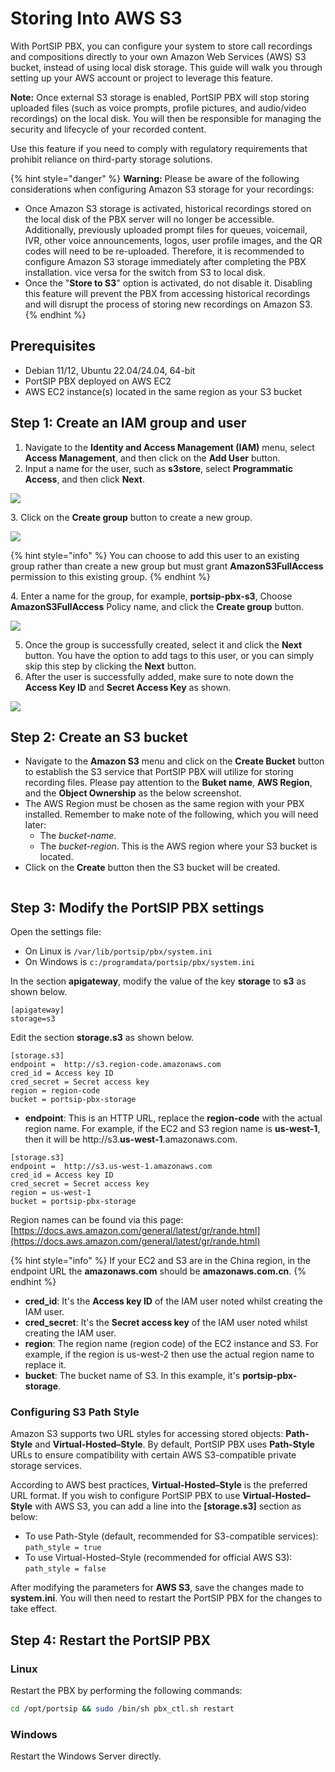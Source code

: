 # Storing Into AWS S3

With PortSIP PBX, you can configure your system to store call recordings and compositions directly to your own Amazon Web Services (AWS) S3 bucket, instead of using local disk storage. This guide will walk you through setting up your AWS account or project to leverage this feature.

**Note:** Once external S3 storage is enabled, PortSIP PBX will stop storing uploaded files (such as voice prompts, profile pictures, and audio/video recordings) on the local disk. You will then be responsible for managing the security and lifecycle of your recorded content.

Use this feature if you need to comply with regulatory requirements that prohibit reliance on third-party storage solutions.

{% hint style="danger" %}
**Warning:** Please be aware of the following considerations when configuring Amazon S3 storage for your recordings:

* Once Amazon S3 storage is activated, historical recordings stored on the local disk of the PBX server will no longer be accessible. Additionally, previously uploaded prompt files for queues, voicemail, IVR, other voice announcements, logos, user profile images, and the QR codes will need to be re-uploaded. Therefore, it is recommended to configure Amazon S3 storage immediately after completing the PBX installation. vice versa for the switch from S3 to local disk.
* Once the "**Store to S3**" option is activated, do not disable it. Disabling this feature will prevent the PBX from accessing historical recordings and will disrupt the process of storing new recordings on Amazon S3.
{% endhint %}

## Prerequisites

* Debian 11/12, Ubuntu 22.04/24.04, 64-bit
* PortSIP PBX deployed on AWS EC2
* AWS EC2 instance(s) located in the same region as your S3 bucket

## Step 1: Create an IAM group and user <a href="#create-an-iam-group-and-user" id="create-an-iam-group-and-user"></a>

1. Navigate to the **Identity and Access Management (IAM)** menu, select **Access Management**, and then click on the **Add User** button.&#x20;
2. Input a name for the user, such as **s3store**, select **Programmatic Access**, and then click **Next**.

![](../../.gitbook/assets/iam_s3.png)

3\. Click on the **Create group** button to create a new group.

![](../../.gitbook/assets/iam_s3_group.png)

{% hint style="info" %}
You can choose to add this user to an existing group rather than create a new group but must grant **AmazonS3FullAccess** permission to this existing group.
{% endhint %}

4\. Enter a name for the group, for example, **portsip-pbx-s3**, Choose **AmazonS3FullAccess** Policy name, and click the **Create group** button.

![](../../.gitbook/assets/iam_s3_2.png)

5. Once the group is successfully created, select it and click the **Next** button. You have the option to add tags to this user, or you can simply skip this step by clicking the **Next** button.
6. After the user is successfully added, make sure to note down the **Access Key ID** and **Secret Access Key** as shown.

![](../../.gitbook/assets/iam_s3_1.png)

## Step 2: Create an S3 bucket <a href="#create-s3-bucket" id="create-s3-bucket"></a>

* Navigate to the **Amazon S3** menu and click on the **Create Bucket** button to establish the S3 service that PortSIP PBX will utilize for storing recording files. Please pay attention to the **Buket name**, **AWS Region**, and the **Object Ownership** as the below screenshot.&#x20;
* The AWS Region must be chosen as the same region with your PBX installed. Remember to make note of the following, which you will need later:
  * The _bucket-name_.&#x20;
  * The _bucket-region_. This is the AWS region where your S3 bucket is located.
* Click on the **Create** button then the S3 bucket will be created.

<figure><img src="../../.gitbook/assets/aws3-1.png" alt=""><figcaption></figcaption></figure>

## Step 3: Modify the PortSIP PBX settings <a href="#change-the-portsip-pbx-settings" id="change-the-portsip-pbx-settings"></a>

Open the settings file:

* On Linux is  `/var/lib/portsip/pbx/system.ini`
* On Windows is  `c:/programdata/portsip/pbx/system.ini`

In the section **apigateway**, modify the value of the key **storage** to **s3** as shown below.

```
[apigateway]
storage=s3
```

Edit the section **storage.s3** as shown below.

```
[storage.s3]
endpoint =  http://s3.region-code.amazonaws.com
cred_id = Access key ID
cred_secret = Secret access key
region = region-code
bucket = portsip-pbx-storage
```

* **endpoint**: This is an HTTP URL, replace the **region-code** with the actual region name. For example, if the EC2 and S3 region name is **us-west-1**, then it will be http://s3.**us-west-1**.amazonaws.com.

```
[storage.s3]
endpoint =  http://s3.us-west-1.amazonaws.com
cred_id = Access key ID
cred_secret = Secret access key
region = us-west-1
bucket = portsip-pbx-storage
```

Region names can be found via this page: [https://docs.aws.amazon.com/general/latest/gr/rande.html](https://docs.aws.amazon.com/general/latest/gr/rande.html)

{% hint style="info" %}
If your EC2 and S3 are in the China region, in the endpoint URL the **amazonaws.com** should be **amazonaws.com.cn**.
{% endhint %}

* **cred\_id**: It's the **Access key ID** of the IAM user noted whilst creating the IAM user.
* **cred\_secret**: It's the **Secret access key** of the IAM user noted whilst creating the IAM user.
* **region**: The region name (region code) of the EC2 instance and S3. For example, if the region is us-west-2 then use the actual region name to replace it.
* **bucket**: The bucket name of S3. In this example, it's **portsip-pbx-storage**.

### Configuring S3 Path Style

Amazon S3 supports two URL styles for accessing stored objects: **Path-Style** and **Virtual-Hosted–Style**. By default, PortSIP PBX uses **Path-Style** URLs to ensure compatibility with certain AWS S3-compatible private storage services.

According to AWS best practices, **Virtual-Hosted–Style** is the preferred URL format. If you wish to configure PortSIP PBX to use **Virtual-Hosted–Style** with AWS S3, you can add a line into the **\[storage.s3]** section as below:

* To use Path-Style (default, recommended for S3-compatible services):  \
  `path_style = true`
* To use Virtual-Hosted–Style (recommended for official AWS S3):  \
  `path_style = false`&#x20;

After modifying the parameters for **AWS S3**, save the changes made to **system.ini**. You will then need to restart the PortSIP PBX for the changes to take effect.

## Step 4: Restart the PortSIP PBX

### Linux

&#x20;Restart the PBX by performing the following commands:

```sh
cd /opt/portsip && sudo /bin/sh pbx_ctl.sh restart
```

### Windows

Restart the Windows Server directly.





